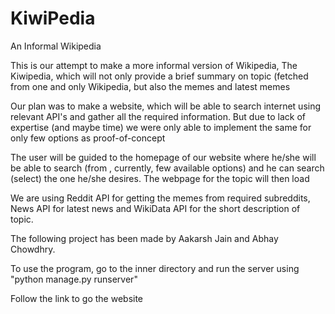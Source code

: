 # KiwiPedia
An Informal Wikipedia

This is our attempt to make a more informal version of Wikipedia, The Kiwipedia, which will not only provide a brief summary on topic (fetched from one and only Wikipedia, but also the memes and latest memes

Our plan was to make a website, which will be able to search internet using relevant API's and gather all the required information. But due to lack of expertise (and maybe time) we were only able to implement the same for only few options as proof-of-concept

The user will be guided to the homepage of our website where he/she will be able to search (from , currently, few available options) and he can search (select) the one he/she desires. The webpage for the topic will then load

We are using Reddit API for getting the memes from required subreddits, News API for latest news and WikiData API for the short description of topic.

The following project has been made by Aakarsh Jain and Abhay Chowdhry.


To use the program, go to the inner directory and run the server using "python manage.py runserver"

Follow the link to go the website


